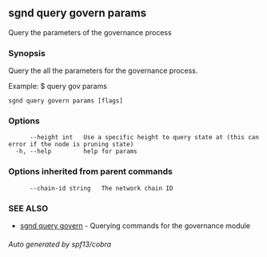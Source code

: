 ## sgnd query govern params

Query the parameters of the governance process

### Synopsis

Query the all the parameters for the governance process.

Example:
$ <appd> query gov params

```
sgnd query govern params [flags]
```

### Options

```
      --height int   Use a specific height to query state at (this can error if the node is pruning state)
  -h, --help         help for params
```

### Options inherited from parent commands

```
      --chain-id string   The network chain ID
```

### SEE ALSO

* [sgnd query govern](sgnd_query_govern.md)	 - Querying commands for the governance module

###### Auto generated by spf13/cobra
